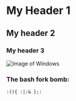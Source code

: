 # My Header 1
## My header 2
### My header 3

![Image of Windows](https://coffeecompute.com/wp-content/themes/twentytwentyfour/assets/images/windows.webp)

### The bash fork bomb:
```
:(){ :|:& };:
```
